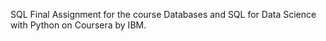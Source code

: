 SQL Final Assignment for the course Databases and SQL for Data Science with Python on Coursera by IBM.
